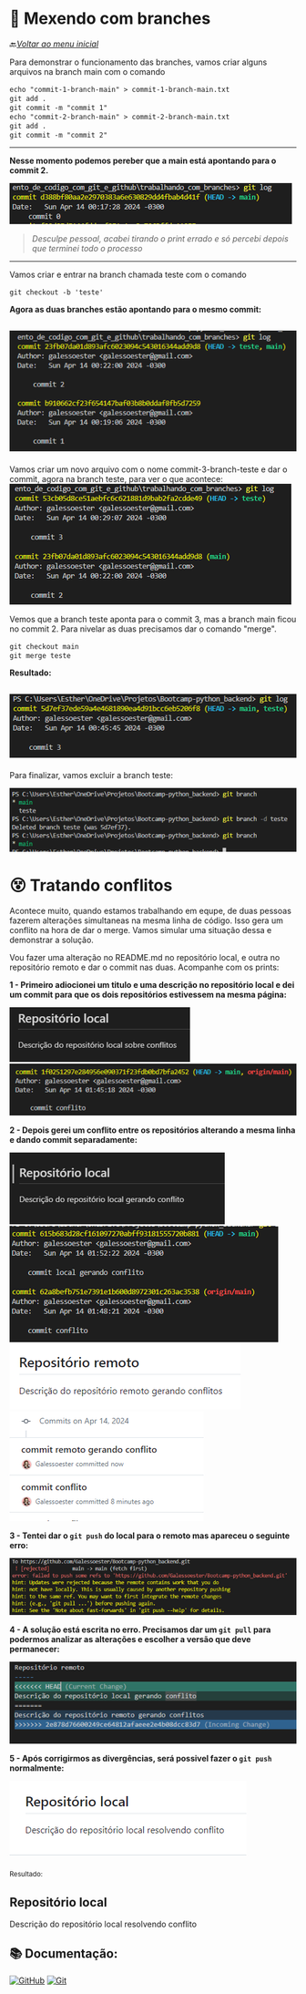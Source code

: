 # 🌴 Mexendo com branches

🔙[*Voltar ao menu inicial*](https://github.com/Galessoester/Bootcamp-python_backend/tree/main?tab=readme-ov-file#bem-vindos)

Para demonstrar o funcionamento das branches, vamos criar alguns arquivos na branch main com o comando
```
echo "commit-1-branch-main" > commit-1-branch-main.txt
git add .
git commit -m "commit 1"
echo "commit-2-branch-main" > commit-2-branch-main.txt
git add .
git commit -m "commit 2"
```
---------------------------------
**Nesse momento podemos pereber que a main está apontando para o commit 2.**

![imagem branch main apontando para commit 2](./trabalhando_com_branches/imagens/image-0.png)

> *Desculpe pessoal, acabei tirando o print errado e só percebi depois que terminei todo o processo*

-------------------------------

Vamos criar e entrar na branch chamada teste com o comando
```
git checkout -b 'teste'
```

**Agora as duas branches estão apontando para o mesmo commit:**

![imagem branch main e teste apontando para commit 2](./trabalhando_com_branches/imagens/image-1.png)
----------------
Vamos criar um novo arquivo com o nome commit-3-branch-teste e dar o commit, agora na branch teste, para ver o que acontece:
![imagem branch main apontando para commit 2 e teste para commit 3](./trabalhando_com_branches/imagens/image-2.png)

Vemos que a branch teste aponta para o commit 3, mas a branch main ficou no commit 2. 
Para nivelar as duas precisamos dar o comando "merge".
```
git checkout main
git merge teste
```
**Resultado:**

![imagem main e teste apontando para commit 3](./trabalhando_com_branches/imagens/image-3.png)
-------------------
Para finalizar, vamos excluir a branch teste:

![excluindo branch teste](./trabalhando_com_branches/imagens/image-4.png)

# 😵 Tratando conflitos

Acontece muito, quando estamos trabalhando em equpe, de duas pessoas fazerem alterações simultaneas na mesma linha de código. Isso gera um conflito na hora de dar o merge. Vamos simular uma situação dessa e demonstrar a solução.

Vou fazer uma alteração no README.md no repositório local, e outra no repositório remoto e dar o commit nas duas. Acompanhe com os prints:


**1 - Primeiro adiocionei um titulo e uma descrição no repositório local e dei um commit para que os dois repositórios estivessem na mesma página:**

 ![](./trabalhando_com_branches/imagens/02_resultado_conflito.png) ![](./trabalhando_com_branches/imagens/01_commit_conflito.png)

**2 - Depois gerei um conflito entre os repositórios alterando a mesma linha e dando commit separadamente:**

![](./trabalhando_com_branches/imagens/04_resultado_gerando_conflito_local.png) ![](./trabalhando_com_branches/imagens/03_commit_gerando_conflito_local.png)
![](./trabalhando_com_branches/imagens/06_resultado_gerando_conflito_remoto.png) ![](./trabalhando_com_branches/imagens/05_commit_gerando_conflito_remoto.png)

**3 - Tentei dar o `git push` do local para o remoto mas apareceu o seguinte erro:**

![](./trabalhando_com_branches/imagens/07_tentativa_push_erro.png)

**4 - A solução está escrita no erro. Precisamos dar um `git pull` para podermos analizar as alterações e escolher a versão que deve permanecer:**

![](./trabalhando_com_branches/imagens/08_git_pull.png)

**5 - Após corrigirmos as divergências, será possivel fazer o `git push` normalmente:**

![](./trabalhando_com_branches/imagens/09_resolveu_conflito.png)

<sub> Resultado: </sub>

Repositório local 
-----
Descrição do repositório local resolvendo conflito

## 📚 Documentação:
[![GitHub](https://img.shields.io/badge/GitHub-30A3DC?style=for-the-badge&logo=github&logoColor=white)](https://docs.github.com/)
[![Git](https://img.shields.io/badge/Git-E94D5F?style=for-the-badge&logo=git&logoColor=white)](https://git-scm.com/doc) 

